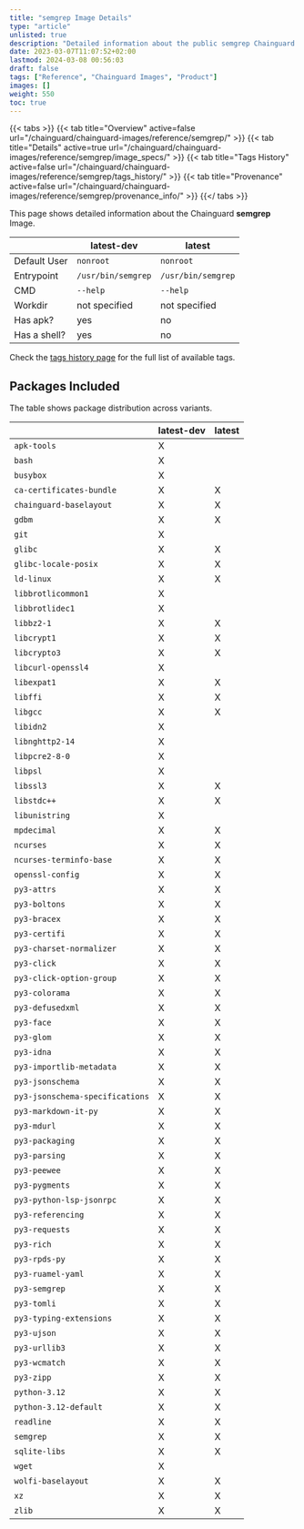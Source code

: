 ```yaml
---
title: "semgrep Image Details"
type: "article"
unlisted: true
description: "Detailed information about the public semgrep Chainguard Image."
date: 2023-03-07T11:07:52+02:00
lastmod: 2024-03-08 00:56:03
draft: false
tags: ["Reference", "Chainguard Images", "Product"]
images: []
weight: 550
toc: true
---
```


{{< tabs >}}
{{< tab title="Overview" active=false url="/chainguard/chainguard-images/reference/semgrep/" >}}
{{< tab title="Details" active=true url="/chainguard/chainguard-images/reference/semgrep/image_specs/" >}}
{{< tab title="Tags History" active=false url="/chainguard/chainguard-images/reference/semgrep/tags_history/" >}}
{{< tab title="Provenance" active=false url="/chainguard/chainguard-images/reference/semgrep/provenance_info/" >}}
{{</ tabs >}}

This page shows detailed information about the Chainguard **semgrep** Image.

|              | latest-dev         | latest             |
|--------------|--------------------|--------------------|
| Default User | `nonroot`          | `nonroot`          |
| Entrypoint   | `/usr/bin/semgrep` | `/usr/bin/semgrep` |
| CMD          | `--help`           | `--help`           |
| Workdir      | not specified      | not specified      |
| Has apk?     | yes                | no                 |
| Has a shell? | yes                | no                 |

Check the [tags history page](/chainguard/chainguard-images/reference/semgrep/tags_history/) for the full list of available tags.

## Packages Included
The table shows package distribution across variants.

|                                 | latest-dev | latest |
|---------------------------------|------------|--------|
| `apk-tools`                     | X          |        |
| `bash`                          | X          |        |
| `busybox`                       | X          |        |
| `ca-certificates-bundle`        | X          | X      |
| `chainguard-baselayout`         | X          | X      |
| `gdbm`                          | X          | X      |
| `git`                           | X          |        |
| `glibc`                         | X          | X      |
| `glibc-locale-posix`            | X          | X      |
| `ld-linux`                      | X          | X      |
| `libbrotlicommon1`              | X          |        |
| `libbrotlidec1`                 | X          |        |
| `libbz2-1`                      | X          | X      |
| `libcrypt1`                     | X          | X      |
| `libcrypto3`                    | X          | X      |
| `libcurl-openssl4`              | X          |        |
| `libexpat1`                     | X          | X      |
| `libffi`                        | X          | X      |
| `libgcc`                        | X          | X      |
| `libidn2`                       | X          |        |
| `libnghttp2-14`                 | X          |        |
| `libpcre2-8-0`                  | X          |        |
| `libpsl`                        | X          |        |
| `libssl3`                       | X          | X      |
| `libstdc++`                     | X          | X      |
| `libunistring`                  | X          |        |
| `mpdecimal`                     | X          | X      |
| `ncurses`                       | X          | X      |
| `ncurses-terminfo-base`         | X          | X      |
| `openssl-config`                | X          | X      |
| `py3-attrs`                     | X          | X      |
| `py3-boltons`                   | X          | X      |
| `py3-bracex`                    | X          | X      |
| `py3-certifi`                   | X          | X      |
| `py3-charset-normalizer`        | X          | X      |
| `py3-click`                     | X          | X      |
| `py3-click-option-group`        | X          | X      |
| `py3-colorama`                  | X          | X      |
| `py3-defusedxml`                | X          | X      |
| `py3-face`                      | X          | X      |
| `py3-glom`                      | X          | X      |
| `py3-idna`                      | X          | X      |
| `py3-importlib-metadata`        | X          | X      |
| `py3-jsonschema`                | X          | X      |
| `py3-jsonschema-specifications` | X          | X      |
| `py3-markdown-it-py`            | X          | X      |
| `py3-mdurl`                     | X          | X      |
| `py3-packaging`                 | X          | X      |
| `py3-parsing`                   | X          | X      |
| `py3-peewee`                    | X          | X      |
| `py3-pygments`                  | X          | X      |
| `py3-python-lsp-jsonrpc`        | X          | X      |
| `py3-referencing`               | X          | X      |
| `py3-requests`                  | X          | X      |
| `py3-rich`                      | X          | X      |
| `py3-rpds-py`                   | X          | X      |
| `py3-ruamel-yaml`               | X          | X      |
| `py3-semgrep`                   | X          | X      |
| `py3-tomli`                     | X          | X      |
| `py3-typing-extensions`         | X          | X      |
| `py3-ujson`                     | X          | X      |
| `py3-urllib3`                   | X          | X      |
| `py3-wcmatch`                   | X          | X      |
| `py3-zipp`                      | X          | X      |
| `python-3.12`                   | X          | X      |
| `python-3.12-default`           | X          | X      |
| `readline`                      | X          | X      |
| `semgrep`                       | X          | X      |
| `sqlite-libs`                   | X          | X      |
| `wget`                          | X          |        |
| `wolfi-baselayout`              | X          | X      |
| `xz`                            | X          | X      |
| `zlib`                          | X          | X      |

